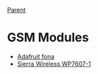 [Parent](../Readme.md)

# GSM Modules

- [Adafruit fona](./Adafruit%20Fona.md)
- [Sierra Wireless WP7607-1](./WP7607-1.md)
